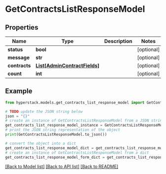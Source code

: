 # GetContractsListResponseModel


## Properties

Name | Type | Description | Notes
------------ | ------------- | ------------- | -------------
**status** | **bool** |  | [optional] 
**message** | **str** |  | [optional] 
**contracts** | [**List[AdminContractFields]**](AdminContractFields.md) |  | [optional] 
**count** | **int** |  | [optional] 

## Example

```python
from hyperstack.models.get_contracts_list_response_model import GetContractsListResponseModel

# TODO update the JSON string below
json = "{}"
# create an instance of GetContractsListResponseModel from a JSON string
get_contracts_list_response_model_instance = GetContractsListResponseModel.from_json(json)
# print the JSON string representation of the object
print(GetContractsListResponseModel.to_json())

# convert the object into a dict
get_contracts_list_response_model_dict = get_contracts_list_response_model_instance.to_dict()
# create an instance of GetContractsListResponseModel from a dict
get_contracts_list_response_model_form_dict = get_contracts_list_response_model.from_dict(get_contracts_list_response_model_dict)
```
[[Back to Model list]](../README.md#documentation-for-models) [[Back to API list]](../README.md#documentation-for-api-endpoints) [[Back to README]](../README.md)


